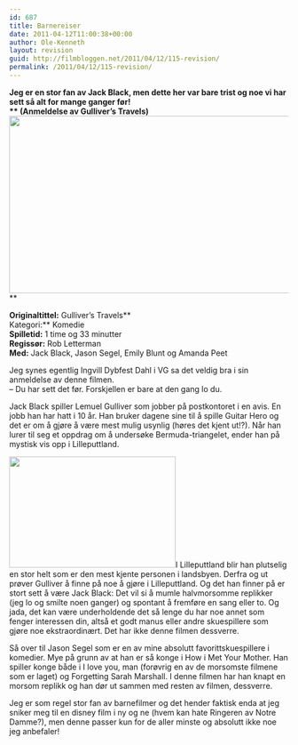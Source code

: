 ```yaml
---
id: 687
title: Barnereiser
date: 2011-04-12T11:00:38+00:00
author: Ole-Kenneth
layout: revision
guid: http://filmbloggen.net/2011/04/12/115-revision/
permalink: /2011/04/12/115-revision/
---
```

**Jeg er en stor fan av Jack Black, men dette her var bare trist og noe vi har sett så alt for mange ganger før!  
** (Anmeldelse av Gulliver&#8217;s Travels)**  
[<img class="alignnone size-medium wp-image-116" src="http://filmbloggen.webalive.no/files/2011/04/gulliver2.jpg?w=300" alt="" width="571" height="319" />](http://filmbloggen.webalive.no/files/2011/04/gulliver2.jpg)**

**Originaltittel:** Gulliver&#8217;s Travels**  
Kategori:** Komedie  
**Spilletid:** 1 time og 33 minutter  
**Regissør:** Rob Letterman  
**Med:** Jack Black, Jason Segel, Emily Blunt og Amanda Peet

Jeg synes egentlig Ingvill Dybfest Dahl i VG sa det veldig bra i sin anmeldelse av denne filmen.  
&#8211; Du har sett det før. Forskjellen er bare at den gang lo du.

Jack Black spiller Lemuel Gulliver som jobber på postkontoret i en avis. En jobb han har hatt i 10 år. Han bruker dagene sine til å spille Guitar Hero og det er om å gjøre å være mest mulig usynlig (høres det kjent ut!?). Når han lurer til seg et oppdrag om å undersøke Bermuda-triangelet, ender han på mystisk vis opp i Lilleputtland.

[<img class="alignleft size-medium wp-image-117" src="http://filmbloggen.webalive.no/files/2011/04/gulliver.jpg?w=300" alt="" width="300" height="200" />](http://filmbloggen.webalive.no/files/2011/04/gulliver.jpg)I Lilleputtland blir han plutselig en stor helt som er den mest kjente personen i landsbyen. Derfra og ut prøver Gulliver å finne på noe å gjøre i Lilleputtland. Og det han finner på er stort sett å være Jack Black: Det vil si å mumle halvmorsomme replikker (jeg lo og smilte noen ganger) og spontant å fremføre en sang eller to. Og jada, det kan være underholdende det så lenge du har noe annet som fenger interessen din, altså et godt manus eller andre skuespillere som gjøre noe ekstraordinært. Det har ikke denne filmen dessverre.

Så over til Jason Segel som er en av mine absolutt favorittskuespillere i komedier. Mye på grunn av at han er så konge i How i Met Your Mother. Han spiller konge både i I love you, man (forøvrig en av de morsomste filmene som er laget) og Forgetting Sarah Marshall. I denne filmen har han knapt en morsom replikk og han dør ut sammen med resten av filmen, dessverre.

Jeg er som regel stor fan av barnefilmer og det hender faktisk enda at jeg sniker meg til en disney film i ny og ne (hvem kan hate Ringeren av Notre Damme?), men denne passer kun for de aller minste og absolutt ikke noe jeg anbefaler!